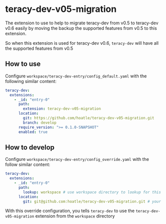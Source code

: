# teracy-dev-v05-migration

The extension to use to help to migrate teracy-dev from v0.5 to teracy-dev v0.6 easily by moving
the backup the supported features from v0.5 to this extension.

So when this extension is used for teracy-dev v0.6, `teracy-dev` will have all the supported features
from v0.5


## How to use

Configure `workspace/teracy-dev-entry/config_default.yaml` with the following similar content:

```yaml
teracy-dev:
  extensions:
    - _id: "entry-0"
      path:
        extension: teracy-dev-v05-migration
      location:
        git: https://github.com/hoatle/teracy-dev-v05-migration.git
        branch: develop
      require_version: ">= 0.1.0-SNAPSHOT"
      enabled: true
```


## How to develop

Configure `workspace/teracy-dev-entry/config_override.yaml` with the follow similar content:


```yaml
teracy-dev:
  extensions:
    - _id: "entry-0"
      path:
        lookup: workspace # use workspace directory to lookup for this extension
      location:
        git: git@github.com:hoatle/teracy-dev-v05-migration.git # your forked repo
```

With this override configuration, you tells `teracy-dev` to use the `teracy-dev-v05-migration` extension
from the `workspace` directory

